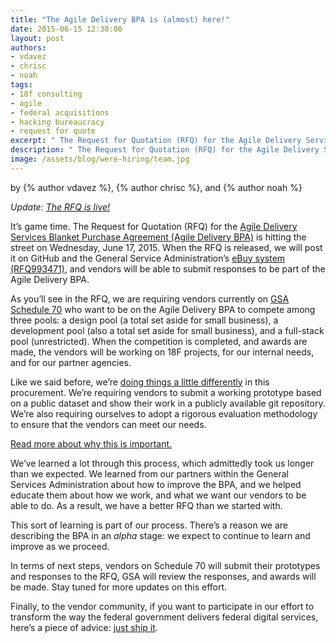 ```yaml
---
title: "The Agile Delivery BPA is (almost) here!"
date: 2015-06-15 12:30:00
layout: post
authors:
- vdavez
- chrisc
- noah
tags:
- 18f consulting
- agile
- federal acquisitions
- hacking bureaucracy
- request for quote
excerpt: " The Request for Quotation (RFQ) for the Agile Delivery Services Blanket Purchase Agreement (Agile Delivery BPA) is hitting the street on Wednesday, June 17, 2015."
description: " The Request for Quotation (RFQ) for the Agile Delivery Services Blanket Purchase Agreement (Agile Delivery BPA) is hitting the street on Wednesday, June 17, 2015."
image: /assets/blog/were-hiring/team.jpg
---
```


<p class="authors">
  by {% author vdavez %}, {% author chrisc %}, and {% author noah %}
  </p>  

*Update: [The RFQ is live!](https://pages.18f.gov/ads-bpa/assets/ADS_RFQ_Final.pdf)*

It’s game time. The Request for Quotation (RFQ) for the [Agile Delivery
Services Blanket Purchase Agreement (Agile Delivery
BPA)](https://18f.gsa.gov/2015/01/08/creating-a-federal-marketplace-for-agile-delivery-services/)
is hitting the street on Wednesday, June 17, 2015. When the RFQ is
released, we will post it on GitHub and the General Service
Administration’s [eBuy
system (RFQ993471)](https://www.ebuy.gsa.gov/advantage/ebuy/start_page.do), and
vendors will be able to submit responses to be part of the Agile
Delivery BPA.

As you’ll see in the RFQ, we are requiring vendors currently on
[GSA Schedule
70](http://gsa.gov/portal/content/104506) who want to be on the Agile
Delivery BPA to compete among three pools: a design pool (a total set
aside for small business), a development pool (also a total set aside
for small business), and a full-stack pool (unrestricted). When the
competition is completed, and awards are made, the vendors will be
working on 18F projects, for our internal needs, and for our partner
agencies.

Like we said before, we’re [doing things a little
differently](https://18f.gsa.gov/2015/04/23/coming-soon-the-agile-delivery-services-soliciatation/)
in this procurement. We’re requiring vendors to submit a working
prototype based on a public dataset and show their work in a publicly
available git repository. We’re also requiring ourselves to adopt a
rigorous evaluation methodology to ensure that the vendors can meet our
needs.

[Read more about why this is important.](https://18f.gsa.gov/2015/01/08/creating-a-federal-marketplace-for-agile-delivery-services/)

We’ve learned a lot through this process, which admittedly took us
longer than we expected. We learned from our partners within the General
Services Administration about how to improve the BPA, and we helped
educate them about how we work, and what we want our vendors to be able
to do. As a result, we have a better RFQ than we started with.

This sort of learning is part of our process. There’s a reason we are
describing the BPA in an *alpha* stage: we expect to continue to learn
and improve as we proceed.

In terms of next steps, vendors on Schedule 70 will submit their
prototypes and responses to the RFQ, GSA will review the responses, and
awards will be made. Stay tuned for more updates on this effort.

Finally, to the vendor community, if you want to participate in our
effort to transform the way the federal government delivers federal
digital services, here’s a piece of advice: [just ship
it](http://www.nps.gov/dena/learn/nature/images/as-2_5.jpg).
